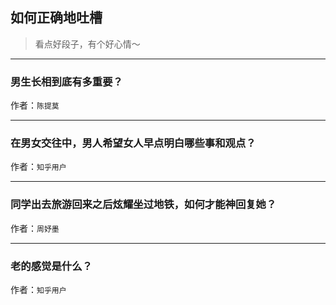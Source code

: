 ## 如何正确地吐槽

> 看点好段子，有个好心情～


 
---

### 男生长相到底有多重要？

> 


作者：`陈提莫`

---

### 在男女交往中，男人希望女人早点明白哪些事和观点？

> 


作者：`知乎用户`

---

### 同学出去旅游回来之后炫耀坐过地铁，如何才能神回复她？

> 


作者：`周妤墨`

---

### 老的感觉是什么？

> 


作者：`知乎用户`